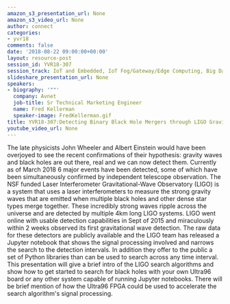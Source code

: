 ```yaml
---
amazon_s3_presentation_url: None
amazon_s3_video_url: None
author: connect
categories:
- yvr18
comments: false
date: '2018-08-22 09:00:00+00:00'
layout: resource-post
session_id: YVR18-307
session_track: IoT and Embedded, IoT Fog/Gateway/Edge Computing, Big Data, 96Boards
slideshare_presentation_url: None
speakers:
- biography: '""'
  company: Avnet
  job-title: Sr Technical Marketing Engineer
  name: Fred Kellerman
  speaker-image: FredKellerman.gif
title: YVR18-307:Detecting Binary Black Hole Mergers through LIGO Gravity Wave Measurements with Ultra96
youtube_video_url: None
---
```


The late physicists John Wheeler and Albert Einstein would have been overjoyed to see the recent confirmations of their hypothesis: gravity waves and black holes are out there, real and we can now detect them. Currently as of March 2018 6 major events have been detected, some of which have been simultaneously confirmed by independent telescope observation. The NSF funded Laser Interferometer Gravitational-Wave Observatory (LIGO) is a system that uses a laser interferometers to measure the strong gravity waves that are emitted when multiple black holes and other dense star types merge together. These incredibly strong waves ripple across the universe and are detected by multiple 4km long LIGO systems. LIGO went online with usable detection capabilities in Sept of 2015 and miraculously within 2 weeks observed its first gravitational wave detection. The raw data for these detectors are publicly available and the LIGO team has released a Jupyter notebook that shows the signal processing involved and narrows the search to the detection intervals. In addition they offer to the public a set of Python libraries than can be used to search across any time interval. This presentation will give a brief intro of the LIGO search algorithms and show how to get started to search for black holes with your own Ultra96 board or any other system capable of running Jupyter notebooks. There will be brief mention of how the Ultra96 FPGA could be used to accelerate the search algorithm's signal processing.